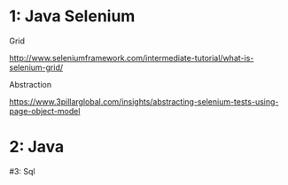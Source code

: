 # 1: Java Selenium

Grid 

http://www.seleniumframework.com/intermediate-tutorial/what-is-selenium-grid/

Abstraction

https://www.3pillarglobal.com/insights/abstracting-selenium-tests-using-page-object-model


# 2: Java 



#3: Sql


